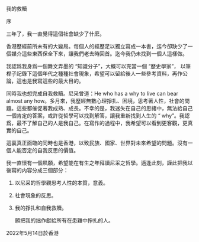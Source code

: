 我的救贖

序

三年了，我一直覺得這個社會缺少了什麽。

香港歷經前所未有的大變局。每個人的經歷足以獨立寫成一本書，迄今卻缺少了一個媒介這些東西保全下來，讓我們老去時回首。迄今我仍未找到一個人這樣做。

我認爲我身爲一個舞文弄墨的 “知識分子”，大概可以充當一個 “歷史學家”， 以筆桿子記錄下這個年代之種種社會現象，希望可以留給後人一些參考資料，再作公論，這也是我寫這些的最大目的。

同時我也想完成自我救贖。尼采曾道：He who has a why to live can bear almost any how。多月來，我歷經無數心理掙扎、困境，思考著人性，社會的問題。這些都催促著我成熟、成長。不幸的是，我迷失在自己的思緒中，無法給自己一個肯定的答案，或許從哲學可以找到解答，讓我重新找到人生的 “ why”。我認爲，最不了解自己的人是我自己。在寫作的過程中，我希望可以看到更客觀，更真實的自己。 

這裏真正面臨的同時也是香港，以致民族、國家、世界對未來希望的問題。沒有一個人能否定的自我反思的價值。

我一直懷有一個夙願，希望能在有生之年拜讀尼采之哲學。適逢此刻，謹此把我以後寫的内容分成三個部分：

1. 以尼采的哲學觀思考人性的本質，意義。
2. 社會現象的反思。
3. 我的掙扎和自我救贖。

	願把我的拙作獻給所有在患難中掙扎的人。

2022年5月14日於香港
